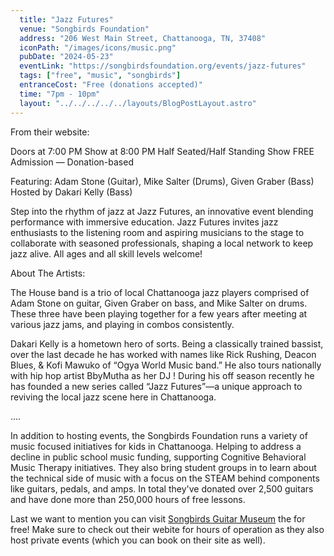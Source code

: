 ```yaml
---
  title: "Jazz Futures"
  venue: "Songbirds Foundation"
  address: "206 West Main Street, Chattanooga, TN, 37408"
  iconPath: "/images/icons/music.png"
  pubDate: "2024-05-23"
  eventLink: "https://songbirdsfoundation.org/events/jazz-futures"
  tags: ["free", "music", "songbirds"]
  entranceCost: "Free (donations accepted)"
  time: "7pm - 10pm"
  layout: "../../../../../layouts/BlogPostLayout.astro"
---
```


From their website:

Doors at 7:00 PM
Show at 8:00 PM
Half Seated/Half Standing Show
FREE Admission — Donation-based

Featuring:  Adam Stone (Guitar), Mike Salter (Drums), Given Graber (Bass)
Hosted by Dakari Kelly (Bass)

Step into the rhythm of jazz at Jazz Futures, an innovative event blending performance with immersive education. Jazz Futures invites jazz enthusiasts to the listening room and aspiring musicians to the stage to collaborate with seasoned professionals, shaping a local network to keep jazz alive. All ages and all skill levels welcome!

About The Artists:

The House band is a trio of local Chattanooga jazz players comprised of Adam Stone on guitar, Given Graber on bass, and Mike Salter on drums. These three have been playing together for a few years after meeting at various jazz jams, and playing in combos consistently. 

Dakari Kelly is a hometown hero of sorts. Being a classically trained bassist, over the last decade he has worked with names like Rick Rushing, Deacon Blues, & Kofi Mawuko of “Ogya World Music band.” He also tours nationally with hip hop artist BbyMutha as her DJ ! During his off season recently he has founded a new series called “Jazz Futures”—a unique approach to reviving the local jazz scene here in Chattanooga. 

....


In addition to hosting events, the Songbirds Foundation runs a variety of music focused initiatives for kids in Chattanooga. Helping to address a decline in public school music funding, supporting Cognitive Behavioral Music Therapy initiatives. They also bring student groups in to learn about the technical side of music with a focus on the STEAM behind components like guitars, pedals, and amps. In total they've donated over 2,500 guitars and have done more than 250,000 hours of free lessons. 

Last we want to mention you can visit <a href="https://songbirdsfoundation.org/museum/" target="_blank">Songbirds Guitar Museum</a> the for free! Make sure to check out their webite for hours of operation as they also host private events (which you can book on their site as well).
